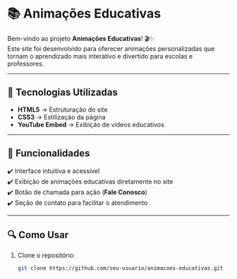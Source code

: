# 📚 Animações Educativas

Bem-vindo ao projeto **Animações Educativas**! 🎬✨  
Este site foi desenvolvido para oferecer animações personalizadas que tornam o aprendizado mais interativo e divertido para escolas e professores.

---

## 🚀 Tecnologias Utilizadas

- **HTML5** → Estruturação do site  
- **CSS3** → Estilização da página  
- **YouTube Embed** → Exibição de vídeos educativos  

---

## 🎯 Funcionalidades

✔️ Interface intuitiva e acessível  
✔️ Exibição de animações educativas diretamente no site  
✔️ Botão de chamada para ação (**Fale Conosco**)  
✔️ Seção de contato para facilitar o atendimento  

---

## 🔍 Como Usar

1. Clone o repositório:
   ```bash
   git clone https://github.com/seu-usuario/animacoes-educativas.git
